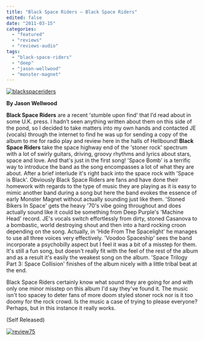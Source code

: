```yaml
---
title: "Black Space Riders – Black Space Riders"
edited: false
date: "2011-03-15"
categories:
  - "featured"
  - "reviews"
  - "reviews-audio"
tags:
  - "black-space-riders"
  - "deep"
  - "jason-wellwood"
  - "monster-magnet"
---
```


[![](http://www.hellbound.ca/wp-content/uploads/2011/03/blackspaceriders.jpg "blackspaceriders")](http://www.hellbound.ca/wp-content/uploads/2011/03/blackspaceriders.jpg)

**By Jason Wellwood**

**Black Space Riders** are a recent 'stumble upon find' that I’d read about in some U.K. press. I hadn’t seen anything written about them on this side of the pond, so I decided to take matters into my own hands and contacted JE (vocals) through the internet to find he was up for sending a copy of the album to me for radio play and review here in the halls of Hellbound! **Black Space Riders** take the space highway end of the 'stoner rock' spectrum with a lot of swirly guitars, driving, groovy rhythms and lyrics about stars, space and love. And that's just in the first song! 'Space Bomb' is a terrific way to introduce the band as the song encompasses a lot of what they are about. After a brief interlude it's right back into the space rock with 'Space is Black'. Obviously Black Space Riders are fans and have done their homework with regards to the type of music they are playing as it is easy to mimic another band during a song but here the band evokes the essence of early Monster Magnet without actually sounding just like them. 'Stoned Bikers In Space' gets the heavy '70's vibe going throughout and does actually sound like it could be something from Deep Purple's 'Machine Head' record. JE's vocals switch effortlessly from dirty, stoned Casanova to a bombastic, world destroying shout and then into a hard rocking croon depending on the song. Actually, in 'Hide From The Spacelight' he manages to use all three voices very effectively. 'Voodoo Spaceship' sees the band incorporate a psychobilly aspect but I feel it was a bit of a misstep for them. It's still a fun song, but doesn't really fit with the feel of the rest of the album and as a result it's easily the weakest song on the album. 'Space Trilogy Part 3: Space Collision' finishes of the album nicely with a little tribal beat at the end.

Black Space Riders certainly know what sound they are going for and with only one minor misstep on this album I'd say they've found it. The music isn't too spacey to deter fans of more doom styled stoner rock nor is it too doomy for the rock crowd. Is the music a case of trying to please everyone? Perhaps, but in this instance it really works.

(Self Released)

[![](http://www.hellbound.ca/wp-content/uploads/2009/09/review75.png "review75")](http://www.hellbound.ca/wp-content/uploads/2009/09/review75.png)
